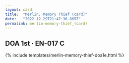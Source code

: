 ```yaml
---
layout: card
title:  "Merlin, Memory Thief (card)"
date:   "2022-12-29T21:47:36.865Z"
permalink: merlin-memory-thief_(card)
---
```


## DOA 1st &middot; EN-017 C

{% include templates/merlin-memory-thief-doa1e.html %}
